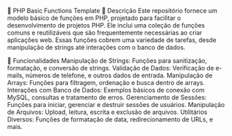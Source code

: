 📂 PHP Basic Functions Template
📝 Descrição
Este repositório fornece um modelo básico de funções em PHP, projetado para facilitar o desenvolvimento de projetos PHP. Ele inclui uma coleção de funções comuns e reutilizáveis que são frequentemente necessárias ao criar aplicações web. Essas funções cobrem uma variedade de tarefas, desde manipulação de strings até interações com o banco de dados.

🚀 Funcionalidades
Manipulação de Strings: Funções para sanitização, formatação, e conversão de strings.
Validação de Dados: Verificação de e-mails, números de telefone, e outros dados de entrada.
Manipulação de Arrays: Funções para filtragem, ordenação e busca dentro de arrays.
Interações com Banco de Dados: Exemplos básicos de conexão com MySQL, consultas e tratamento de erros.
Gerenciamento de Sessões: Funções para iniciar, gerenciar e destruir sessões de usuários.
Manipulação de Arquivos: Upload, leitura, escrita e exclusão de arquivos.
Utilitários Diversos: Funções de formatação de data, redirecionamento de URLs, e mais.
